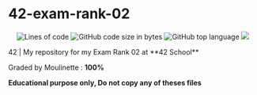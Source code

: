 # 42-exam-rank-02
<p align="center"> 
<img alt="Lines of code" src="https://img.shields.io/tokei/lines/github/bycop/42-exam-rank-02">
<img alt="GitHub code size in bytes" src="https://img.shields.io/github/languages/code-size/bycop/42-exam-rank-02">
<img alt="GitHub top language" src="https://img.shields.io/github/languages/top/bycop/42-exam-rank-02">
<img src="https://hits.seeyoufarm.com/api/count/incr/badge.svg?url=https%3A%2F%2Fgithub.com%2Fbycop%2F42-exam-rank-02%2F&count_bg=%233062F3&title_bg=%23555555&icon=&icon_color=%23E7E7E7&title=Views&edge_flat=false"/>
</p>
42 | My repository for my Exam Rank 02 at **42 School**

Graded by Moulinette : **100%**

**Educational purpose only, Do not copy any of theses files**
